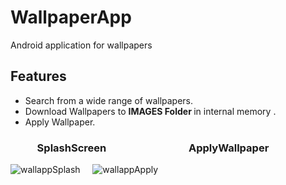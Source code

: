 # WallpaperApp
Android application for wallpapers

## Features
- Search from a wide range of wallpapers.
- Download Wallpapers to <b>IMAGES Folder </b>in internal memory .
- Apply Wallpaper.

### &nbsp;&nbsp;&nbsp;&nbsp;&nbsp;&nbsp;&nbsp;&nbsp;&nbsp;&nbsp;&nbsp;SplashScreen &nbsp;&nbsp;&nbsp;&nbsp;&nbsp;&nbsp;&nbsp;&nbsp;&nbsp;&nbsp;&nbsp;&nbsp;&nbsp;&nbsp;&nbsp;&nbsp;&nbsp;&nbsp;&nbsp;&nbsp;&nbsp;&nbsp;&nbsp;&nbsp;&nbsp;&nbsp;&nbsp;&nbsp;&nbsp;&nbsp;&nbsp;&nbsp; ApplyWallpaper
![wallappSplash](https://user-images.githubusercontent.com/43600925/123282252-2f292600-d4bf-11eb-81df-bdaf56bf0f93.gif)&nbsp;&nbsp;&nbsp;&nbsp;
![wallappApply](https://user-images.githubusercontent.com/43600925/123282263-30f2e980-d4bf-11eb-8914-a622178296af.gif)

